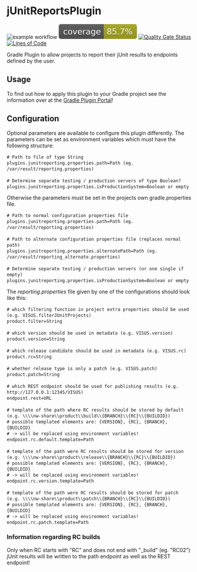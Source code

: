 # jUnitReportsPlugin

![example workflow](https://github.com/VISUS-Health-IT-GmbH/jUnitReportsPlugin/actions/workflows/gradle.yml/badge.svg)
[![Coverage](.github/badges/jacoco.svg)](https://github.com/VISUS-Health-IT-GmbH/jUnitReportsPlugin/actions/workflows/gradle.yml)
[![Quality Gate Status](https://sonarcloud.io/api/project_badges/measure?project=VISUS-Health-IT-GmbH_jUnitReportsPlugin&metric=alert_status)](https://sonarcloud.io/summary/new_code?id=VISUS-Health-IT-GmbH_jUnitReportsPlugin)
[![Lines of Code](https://sonarcloud.io/api/project_badges/measure?project=VISUS-Health-IT-GmbH_jUnitReportsPlugin&metric=ncloc)](https://sonarcloud.io/summary/new_code?id=VISUS-Health-IT-GmbH_jUnitReportsPlugin)

Gradle Plugin to allow projects to report their jUnit results to endpoints defined by the user.

## Usage

To find out how to apply this plugin to your Gradle project see the information over at the
[Gradle Plugin Portal](https://plugins.gradle.org/plugin/com.visus.infrastructure.junitreports)!

## Configuration

Optional parameters are available to configure this plugin differently. The parameters can be set as environment 
variables which must have the following structure:

```properties
# Path to file of type String
plugins.junitreporting.properties.path=Path (eg. /var/result/reporting.properties)

# Determine separate testing / production servers of type Boolean?
plugins.junitreporting.properties.isProductionSystem=Boolean or empty
```

Otherwise the parameters must be set in the projects own gradle.properties file.

```properties
# Path to normal configuration properties file
plugins.junitreporting.properties.path=Path (eg. /var/result/reporting.properties)

# Path to alternate configuration properties file (replaces normal path)
plugins.junitreporting.properties.alternatePath=Path (eg. /var/result/reporting_alternate.properties)

# Determine separate testing / production servers (or one single if empty)
plugins.junitreporting.properties.isProductionSystem=Boolean or empty
```

The *reporting.properties* file given by one of the configurations should look like this:

```properties
# which filtering function in project extra properties should be used (e.g. VISUS.filterJUnitProjects)
product.filter=String

# which version should be used in metadata (e.g. VISUS.version)
product.version=String

# which release candidate should be used in metadata (e.g. VISUS.rc)
product.rc=String

# whether release type is only a patch (e.g. VISUS.patch)
product.patch=String

# which REST endpoint should be used for publishing results (e.g. http://127.0.0.1:12345/VISUS)
endpoint.rest=URL

# template of the path where RC results should be stored by default (e.g. \\\\nw-share\\product\\build\\{BRANCH}\\{RC}\\{BUILDID})
# possible templated elements are: {VERSION}, {RC}, {BRANCH}, {BUILDID}
# -> will be replaced using environment variables!
endpoint.rc.default.template=Path

# template of the path were RC results should be stored for version (e.g. \\\\nw-share\\product\\release\\{BRANCH}\\{RC}\\{BUILDID})
# possible templated elements are: {VERSION}, {RC}, {BRANCH}, {BUILDID}
# -> will be replaced using environment variables!
endpoint.rc.version.template=Path

# template of the path were RC results should be stored for patch (e.g. \\\\nw-share\\product\\patch\\{BRANCH}\\{RC}\\{BUILDID})
# possible templated elements are: {VERSION}, {RC}, {BRANCH}, {BUILDID}
# -> will be replaced using environment variables!
endpoint.rc.patch.template=Path
```

### Information regarding RC builds

Only when RC starts with "RC" and does not end with "_build" (eg. "RC02") jUnit results will be written to the path
endpoint as well as the REST endpoint!
